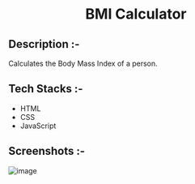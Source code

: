 # <p align="center">BMI Calculator</p>

## Description :-

Calculates the Body Mass Index of a person.

## Tech Stacks :-

- HTML
- CSS
- JavaScript

## Screenshots :-

![image](https://github.com/Rakesh9100/CalcDiverse/assets/73993775/31310197-b98a-4681-a1dd-7e660d5e9942)

